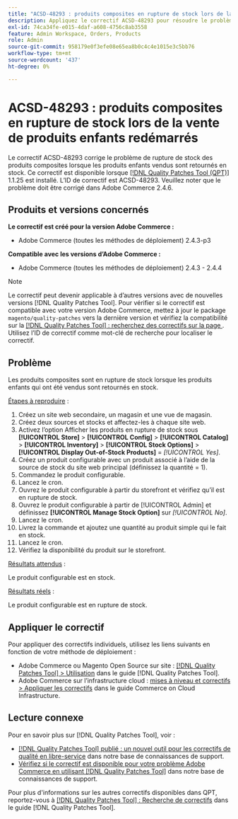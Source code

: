 ```yaml
---
title: "ACSD-48293 : produits composites en rupture de stock lors de la vente de produits enfants redémarrés"
description: Appliquez le correctif ACSD-48293 pour résoudre le problème Adobe Commerce en raison duquel les produits composites sont en rupture de stock lorsque les produits enfants vendus sont renvoyés en stock.
exl-id: 74ca34fe-e015-4daf-a608-4756c8ab3558
feature: Admin Workspace, Orders, Products
role: Admin
source-git-commit: 958179e0f3efe08e65ea8b0c4c4e1015e3c5bb76
workflow-type: tm+mt
source-wordcount: '437'
ht-degree: 0%

---
```


# ACSD-48293 : produits composites en rupture de stock lors de la vente de produits enfants redémarrés

Le correctif ACSD-48293 corrige le problème de rupture de stock des produits composites lorsque les produits enfants vendus sont retournés en stock. Ce correctif est disponible lorsque [[!DNL Quality Patches Tool (QPT)]](/help/announcements/adobe-commerce-announcements/magento-quality-patches-released-new-tool-to-self-serve-quality-patches.md) 1.1.25 est installé. L’ID de correctif est ACSD-48293. Veuillez noter que le problème doit être corrigé dans Adobe Commerce 2.4.6.

## Produits et versions concernés

**Le correctif est créé pour la version Adobe Commerce :**

* Adobe Commerce (toutes les méthodes de déploiement) 2.4.3-p3

**Compatible avec les versions d’Adobe Commerce :**

* Adobe Commerce (toutes les méthodes de déploiement) 2.4.3 - 2.4.4

>[!NOTE]
>
>Le correctif peut devenir applicable à d’autres versions avec de nouvelles versions [!DNL Quality Patches Tool]. Pour vérifier si le correctif est compatible avec votre version Adobe Commerce, mettez à jour le package `magento/quality-patches` vers la dernière version et vérifiez la compatibilité sur la [[!DNL Quality Patches Tool] : recherchez des correctifs sur la page ](https://experienceleague.adobe.com/tools/commerce-quality-patches/index.html). Utilisez l’ID de correctif comme mot-clé de recherche pour localiser le correctif.

## Problème

Les produits composites sont en rupture de stock lorsque les produits enfants qui ont été vendus sont retournés en stock.

<u>Étapes à reproduire</u> :

1. Créez un site web secondaire, un magasin et une vue de magasin.
1. Créez deux sources et stocks et affectez-les à chaque site web.
1. Activez l’option Afficher les produits en rupture de stock sous **[!UICONTROL Store]** > **[!UICONTROL Config]** > **[!UICONTROL Catalog]** > **[!UICONTROL Inventory]** > **[!UICONTROL Stock Options]** > **[!UICONTROL Display Out-of-Stock Products]** = *[!UICONTROL Yes]*.
1. Créez un produit configurable avec un produit associé à l’aide de la source de stock du site web principal (définissez la quantité = 1).
1. Commandez le produit configurable.
1. Lancez le cron.
1. Ouvrez le produit configurable à partir du storefront et vérifiez qu’il est en rupture de stock.
1. Ouvrez le produit configurable à partir de [!UICONTROL Admin] et définissez **[!UICONTROL Manage Stock Option]** sur *[!UICONTROL No]*.
1. Lancez le cron.
1. Livrez la commande et ajoutez une quantité au produit simple qui le fait en stock.
1. Lancez le cron.
1. Vérifiez la disponibilité du produit sur le storefront.

<u>Résultats attendus</u> :

Le produit configurable est en stock.

<u>Résultats réels</u> :

Le produit configurable est en rupture de stock.

## Appliquer le correctif

Pour appliquer des correctifs individuels, utilisez les liens suivants en fonction de votre méthode de déploiement :

* Adobe Commerce ou Magento Open Source sur site : [[!DNL Quality Patches Tool] > Utilisation](https://experienceleague.adobe.com/docs/commerce-operations/tools/quality-patches-tool/usage.html) dans le guide [!DNL Quality Patches Tool].
* Adobe Commerce sur l’infrastructure cloud : [mises à niveau et correctifs > Appliquer les correctifs](https://experienceleague.adobe.com/docs/commerce-cloud-service/user-guide/develop/upgrade/apply-patches.html) dans le guide Commerce on Cloud Infrastructure.

## Lecture connexe

Pour en savoir plus sur [!DNL Quality Patches Tool], voir :

* [[!DNL Quality Patches Tool] publié : un nouvel outil pour les correctifs de qualité en libre-service](/help/announcements/adobe-commerce-announcements/magento-quality-patches-released-new-tool-to-self-serve-quality-patches.md) dans notre base de connaissances de support.
* [Vérifiez si le correctif est disponible pour votre problème Adobe Commerce en utilisant  [!DNL Quality Patches Tool]](/help/support-tools/patches-available-in-qpt-tool/check-patch-for-magento-issue-with-magento-quality-patches.md) dans notre base de connaissances de support.

Pour plus d&#39;informations sur les autres correctifs disponibles dans QPT, reportez-vous à [[!DNL Quality Patches Tool] : Recherche de correctifs](https://experienceleague.adobe.com/tools/commerce-quality-patches/index.html) dans le guide [!DNL Quality Patches Tool].

